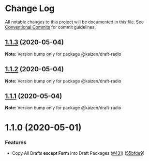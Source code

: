 # Change Log

All notable changes to this project will be documented in this file.
See [Conventional Commits](https://conventionalcommits.org) for commit guidelines.

## [1.1.3](https://github.com/cultureamp/kaizen-design-system/compare/@kaizen/draft-radio@1.1.2...@kaizen/draft-radio@1.1.3) (2020-05-04)

**Note:** Version bump only for package @kaizen/draft-radio





## [1.1.2](https://github.com/cultureamp/kaizen-design-system/compare/@kaizen/draft-radio@1.1.1...@kaizen/draft-radio@1.1.2) (2020-05-04)

**Note:** Version bump only for package @kaizen/draft-radio





## [1.1.1](https://github.com/cultureamp/kaizen-design-system/compare/@kaizen/draft-radio@1.1.0...@kaizen/draft-radio@1.1.1) (2020-05-04)

**Note:** Version bump only for package @kaizen/draft-radio





# 1.1.0 (2020-05-01)


### Features

* Copy All Drafts **except Form** Into Draft Packages ([#431](https://github.com/cultureamp/kaizen-design-system/issues/431)) ([55bfde9](https://github.com/cultureamp/kaizen-design-system/commit/55bfde98611d2c4070d26ba082e478f96ddca1fd))

